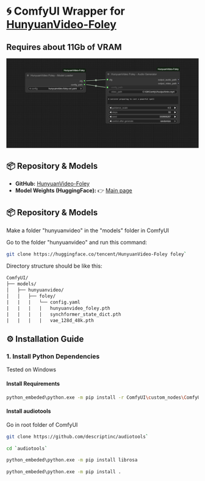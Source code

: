 # 🌀 ComfyUI Wrapper for [HunyuanVideo-Foley](https://github.com/Tencent-Hunyuan/HunyuanVideo-Foley)

## Requires about 11Gb of VRAM ##

![image](https://github.com/visualbruno/ComfyUI-HunyuanVideo-Foley/blob/main/assets/workflow.png)

## 📦 Repository & Models

* **GitHub:** [HunyuanVideo-Foley](https://github.com/Tencent-Hunyuan/HunyuanVideo-Foley)
* **Model Weights (HuggingFace):**
  👉 [Main page](https://huggingface.co/tencent/HunyuanVideo-Foley/tree/main)

## 📦 Repository & Models

Make a folder "hunyuanvideo" in the "models" folder in ComfyUI

Go to the folder "hunyuanvideo" and run this command:
```bash
git clone https://huggingface.co/tencent/HunyuanVideo-Foley foley`
```

Directory structure should be like this:

```
ComfyUI/
├── models/
│   ├── hunyuanvideo/
│   │   ├── foley/
|   |   |   └── config.yaml
|   |   |   |   hunyuanvideo_foley.pth
|   |   |   |   synchformer_state_dict.pth
|   |   |   |   vae_128d_48k.pth    
```

## ⚙️ Installation Guide

### 1. Install Python Dependencies

Tested on Windows

#### Install Requirements

```bash
python_embeded\python.exe -m pip install -r ComfyUI\custom_nodes\ComfyUI-HunyuanVideo-Foley\win_requirements.txt
```

#### Install audiotools

Go in root folder of ComfyUI

```bash
git clone https://github.com/descriptinc/audiotools`
```

```bash
cd `audiotools`
```

```bash
python_embeded\python.exe -m pip install librosa
```

```bash
python_embeded\python.exe -m pip install .
```



